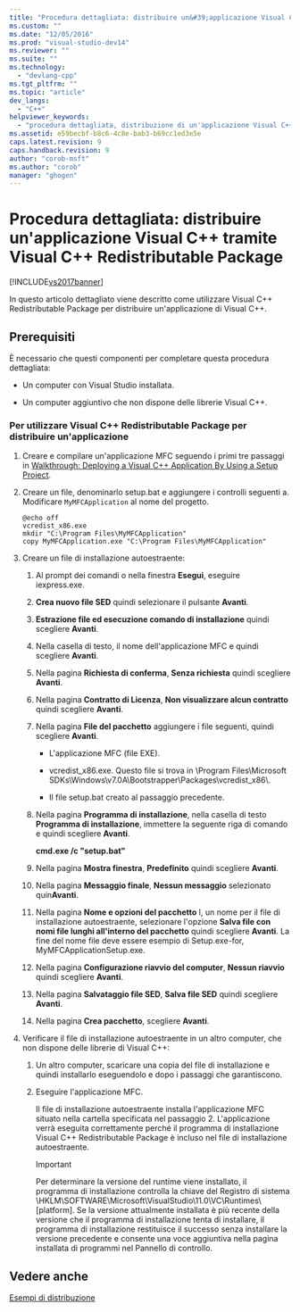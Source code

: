 ```yaml
---
title: "Procedura dettagliata: distribuire un&#39;applicazione Visual C++ tramite Visual C++ Redistributable Package | Microsoft Docs"
ms.custom: ""
ms.date: "12/05/2016"
ms.prod: "visual-studio-dev14"
ms.reviewer: ""
ms.suite: ""
ms.technology: 
  - "devlang-cpp"
ms.tgt_pltfrm: ""
ms.topic: "article"
dev_langs: 
  - "C++"
helpviewer_keywords: 
  - "procedura dettagliata, distribuzione di un'applicazione Visual C++ tramite il pacchetto ridistribuibile"
ms.assetid: e59becbf-b8c6-4c8e-bab3-b69cc1ed3e5e
caps.latest.revision: 9
caps.handback.revision: 9
author: "corob-msft"
ms.author: "corob"
manager: "ghogen"
---
```

# Procedura dettagliata: distribuire un&#39;applicazione Visual C++ tramite Visual C++ Redistributable Package
[!INCLUDE[vs2017banner](../assembler/inline/includes/vs2017banner.md)]

In questo articolo dettagliato viene descritto come utilizzare Visual C\+\+ Redistributable Package per distribuire un'applicazione di Visual C\+\+.  
  
## Prerequisiti  
 È necessario che questi componenti per completare questa procedura dettagliata:  
  
-   Un computer con Visual Studio installata.  
  
-   Un computer aggiuntivo che non dispone delle librerie Visual C\+\+.  
  
### Per utilizzare Visual C\+\+ Redistributable Package per distribuire un'applicazione  
  
1.  Creare e compilare un'applicazione MFC seguendo i primi tre passaggi in [Walkthrough: Deploying a Visual C\+\+ Application By Using a Setup Project](../ide/deploying-visual-cpp-application-by-using-the-vcpp-redistributable-package.md).  
  
2.  Creare un file, denominarlo setup.bat e aggiungere i controlli seguenti a.  Modificare `MyMFCApplication` al nome del progetto.  
  
    ```  
    @echo off  
    vcredist_x86.exe  
    mkdir "C:\Program Files\MyMFCApplication"  
    copy MyMFCApplication.exe "C:\Program Files\MyMFCApplication"  
    ```  
  
3.  Creare un file di installazione autoestraente:  
  
    1.  Al prompt dei comandi o nella finestra **Esegui**, eseguire iexpress.exe.  
  
    2.  **Crea nuovo file SED** quindi selezionare il pulsante **Avanti**.  
  
    3.  **Estrazione file ed esecuzione comando di installazione** quindi scegliere **Avanti**.  
  
    4.  Nella casella di testo, il nome dell'applicazione MFC e quindi scegliere **Avanti**.  
  
    5.  Nella pagina **Richiesta di conferma**, **Senza richiesta** quindi scegliere **Avanti**.  
  
    6.  Nella pagina **Contratto di Licenza**, **Non visualizzare alcun contratto** quindi scegliere **Avanti**.  
  
    7.  Nella pagina **File del pacchetto** aggiungere i file seguenti, quindi scegliere **Avanti**.  
  
        -   L'applicazione MFC \(file EXE\).  
  
        -   vcredist\_x86.exe.  Questo file si trova in \\Program Files\\Microsoft SDKs\\Windows\\v7.0A\\Bootstrapper\\Packages\\vcredist\_x86\\.  
  
        -   Il file setup.bat creato al passaggio precedente.  
  
    8.  Nella pagina **Programma di installazione**, nella casella di testo **Programma di installazione**, immettere la seguente riga di comando e quindi scegliere **Avanti**.  
  
         **cmd.exe \/c "setup.bat"**  
  
    9. Nella pagina **Mostra finestra**, **Predefinito** quindi scegliere **Avanti**.  
  
    10. Nella pagina **Messaggio finale**, **Nessun messaggio** selezionato quin**Avanti**.  
  
    11. Nella pagina **Nome e opzioni del pacchetto** l, un nome per il file di installazione autoestraente, selezionare l'opzione **Salva file con nomi file lunghi all'interno del pacchetto** quindi scegliere **Avanti**.  La fine del nome file deve essere esempio di Setup.exe\-for, MyMFCApplicationSetup.exe.  
  
    12. Nella pagina **Configurazione riavvio del computer**, **Nessun riavvio** quindi scegliere **Avanti**.  
  
    13. Nella pagina **Salvataggio file SED**, **Salva file SED** quindi scegliere **Avanti**.  
  
    14. Nella pagina **Crea pacchetto**, scegliere **Avanti**.  
  
4.  Verificare il file di installazione autoestraente in un altro computer, che non dispone delle librerie di Visual C\+\+:  
  
    1.  Un altro computer, scaricare una copia del file di installazione e quindi installarlo eseguendolo e dopo i passaggi che garantiscono.  
  
    2.  Eseguire l'applicazione MFC.  
  
         Il file di installazione autoestraente installa l'applicazione MFC situato nella cartella specificata nel passaggio 2.  L'applicazione verrà eseguita correttamente perché il programma di installazione Visual C\+\+ Redistributable Package è incluso nel file di installazione autoestraente.  
  
        > [!IMPORTANT]
        >  Per determinare la versione del runtime viene installato, il programma di installazione controlla la chiave del Registro di sistema \\HKLM\\SOFTWARE\\Microsoft\\VisualStudio\\11.0\\VC\\Runtimes\\\[platform\].  Se la versione attualmente installata è più recente della versione che il programma di installazione tenta di installare, il programma di installazione restituisce il successo senza installare la versione precedente e consente una voce aggiuntiva nella pagina installata di programmi nel Pannello di controllo.  
  
## Vedere anche  
 [Esempi di distribuzione](../ide/deployment-examples.md)